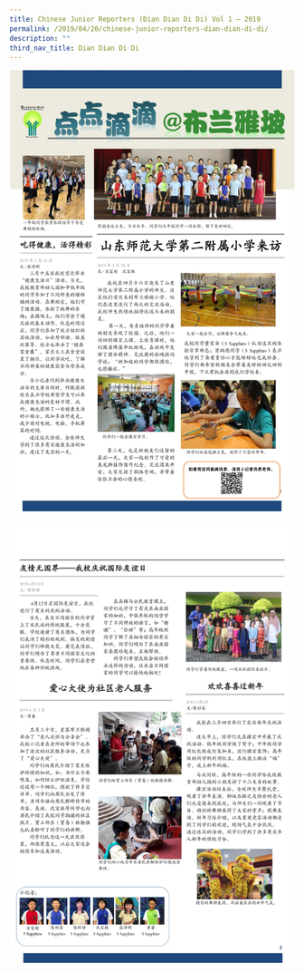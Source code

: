 ```yaml
---
title: Chinese Junior Reporters (Dian Dian Di Di) Vol 1 – 2019
permalink: /2019/04/20/chinese-junior-reporters-dian-dian-di-di/
description: ""
third_nav_title: Dian Dian Di Di
---
```


![](/images/chinese-junior-reporters-dian-dian-di-di-1.jpg)

![](/images/chinese-junior-reporters-dian-dian-di-di-2.jpg)